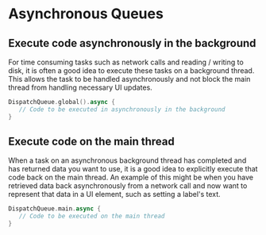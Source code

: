 # Asynchronous Queues

## Execute code asynchronously in the background
For time consuming tasks such as network calls and reading / writing to disk, it is often a good idea to execute these tasks on a background thread. This allows the task to be handled asynchronously and not block the main thread from handling necessary UI updates.

```swift
DispatchQueue.global().async { 
   // Code to be executed in asynchronously in the background
}
```

## Execute code on the main thread
When a task on an asynchronous background thread has completed and has returned data you want to use, it is a good idea to explicitly execute that code back on the main thread. An example of this might be when you have retrieved data back asynchronously from a network call and now want to represent that data in a UI element, such as setting a label's text.

```swift
DispatchQueue.main.async {
   // Code to be executed on the main thread
}
```
